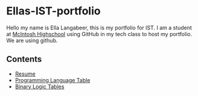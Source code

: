 # Ellas-IST-portfolio
Hello my name is Ella Langabeer, this is my portfolio for IST. I am a student at [McIntosh Highschool](https://www.fcboe.org/mhs) using GitHub in my tech class to host my portfolio. We are using github.

## Contents
- [Resume](RESUME.md)
- [Programming Language Table](PROGRAMING-LANGUAGE.md)
- [Binary Logic Tables](Binary-Logic.md)
